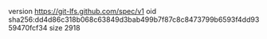 version https://git-lfs.github.com/spec/v1
oid sha256:dd4d86c318b068c63849d3bab499b7f87c8c8473799b6593f4dd9359470fcf34
size 2918
